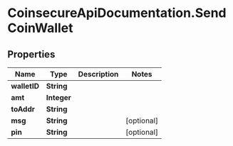 # CoinsecureApiDocumentation.SendCoinWallet

## Properties
Name | Type | Description | Notes
------------ | ------------- | ------------- | -------------
**walletID** | **String** |  | 
**amt** | **Integer** |  | 
**toAddr** | **String** |  | 
**msg** | **String** |  | [optional] 
**pin** | **String** |  | [optional] 


